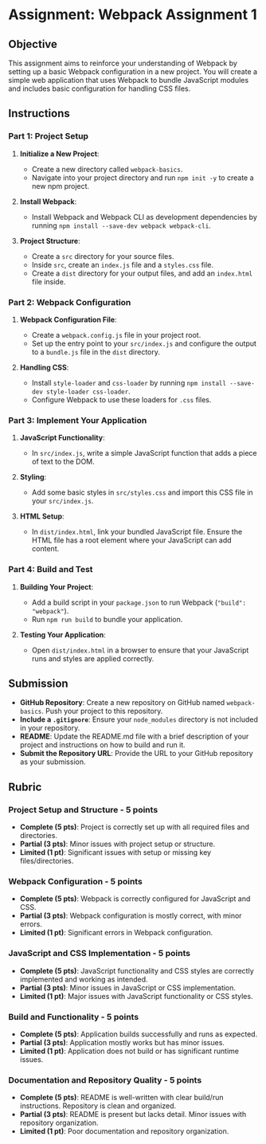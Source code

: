 # Assignment: Webpack Assignment 1

## Objective

This assignment aims to reinforce your understanding of Webpack by setting up a basic Webpack configuration in a new project. You will create a simple web application that uses Webpack to bundle JavaScript modules and includes basic configuration for handling CSS files.

## Instructions

### Part 1: Project Setup

1. **Initialize a New Project**:

   - Create a new directory called `webpack-basics`.
   - Navigate into your project directory and run `npm init -y` to create a new npm project.

2. **Install Webpack**:

   - Install Webpack and Webpack CLI as development dependencies by running `npm install --save-dev webpack webpack-cli`.

3. **Project Structure**:
   - Create a `src` directory for your source files.
   - Inside `src`, create an `index.js` file and a `styles.css` file.
   - Create a `dist` directory for your output files, and add an `index.html` file inside.

### Part 2: Webpack Configuration

1. **Webpack Configuration File**:

   - Create a `webpack.config.js` file in your project root.
   - Set up the entry point to your `src/index.js` and configure the output to a `bundle.js` file in the `dist` directory.

2. **Handling CSS**:
   - Install `style-loader` and `css-loader` by running `npm install --save-dev style-loader css-loader`.
   - Configure Webpack to use these loaders for `.css` files.

### Part 3: Implement Your Application

1. **JavaScript Functionality**:

   - In `src/index.js`, write a simple JavaScript function that adds a piece of text to the DOM.

2. **Styling**:

   - Add some basic styles in `src/styles.css` and import this CSS file in your `src/index.js`.

3. **HTML Setup**:
   - In `dist/index.html`, link your bundled JavaScript file. Ensure the HTML file has a root element where your JavaScript can add content.

### Part 4: Build and Test

1. **Building Your Project**:

   - Add a build script in your `package.json` to run Webpack (`"build": "webpack"`).
   - Run `npm run build` to bundle your application.

2. **Testing Your Application**:
   - Open `dist/index.html` in a browser to ensure that your JavaScript runs and styles are applied correctly.

## Submission

- **GitHub Repository**: Create a new repository on GitHub named `webpack-basics`. Push your project to this repository.
- **Include a `.gitignore`**: Ensure your `node_modules` directory is not included in your repository.
- **README**: Update the README.md file with a brief description of your project and instructions on how to build and run it.
- **Submit the Repository URL**: Provide the URL to your GitHub repository as your submission.

## Rubric

### Project Setup and Structure - 5 points

- **Complete (5 pts)**: Project is correctly set up with all required files and directories.
- **Partial (3 pts)**: Minor issues with project setup or structure.
- **Limited (1 pt)**: Significant issues with setup or missing key files/directories.

### Webpack Configuration - 5 points

- **Complete (5 pts)**: Webpack is correctly configured for JavaScript and CSS.
- **Partial (3 pts)**: Webpack configuration is mostly correct, with minor errors.
- **Limited (1 pt)**: Significant errors in Webpack configuration.

### JavaScript and CSS Implementation - 5 points

- **Complete (5 pts)**: JavaScript functionality and CSS styles are correctly implemented and working as intended.
- **Partial (3 pts)**: Minor issues in JavaScript or CSS implementation.
- **Limited (1 pt)**: Major issues with JavaScript functionality or CSS styles.

### Build and Functionality - 5 points

- **Complete (5 pts)**: Application builds successfully and runs as expected.
- **Partial (3 pts)**: Application mostly works but has minor issues.
- **Limited (1 pt)**: Application does not build or has significant runtime issues.

### Documentation and Repository Quality - 5 points

- **Complete (5 pts)**: README is well-written with clear build/run instructions. Repository is clean and organized.
- **Partial (3 pts)**: README is present but lacks detail. Minor issues with repository organization.
- **Limited (1 pt)**: Poor documentation and repository organization.
